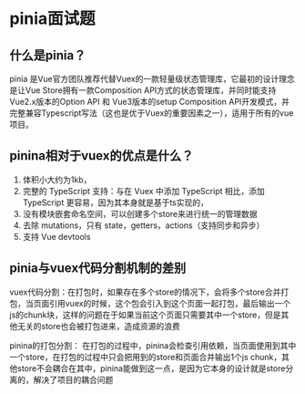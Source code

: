 # pinia面试题

## 什么是pinia？

pinia 是Vue官方团队推荐代替Vuex的一款轻量级状态管理库，它最初的设计理念是让Vue Store拥有一款Composition API方式的状态管理库，并同时能支持 Vue2.x版本的Option API 和 Vue3版本的setup Composition API开发模式，并完整兼容Typescript写法（这也是优于Vuex的重要因素之一），适用于所有的vue项目。

## pinina相对于vuex的优点是什么？

1. 体积小大约为1kb，
2. 完整的 TypeScript 支持：与在 Vuex 中添加 TypeScript 相比，添加 TypeScript 更容易，因为其本身就是基于ts实现的，
3. 没有模块嵌套命名空间，可以创建多个store来进行统一的管理数据
4. 去除 mutations，只有 state，getters，actions（支持同步和异步）
5. 支持 Vue devtools

## pinia与vuex代码分割机制的差别

vuex代码分割：在打包时，如果存在多个store的情况下，会将多个store合并打包，当页面引用vuex的时候，这个包会引入到这个页面一起打包，最后输出一个js的chunk块，这样的问题在于如果当前这个页面只需要其中一个store，但是其他无关的store也会被打包进来，造成资源的浪费

pinina的打包分割： 在打包的过程中，pinina会检查引用依赖，当页面使用到其中一个store，在打包的过程中只会把用到的store和页面合并输出1个js chunk，其他store不会耦合在其中，pinina能做到这一点，是因为它本身的设计就是store分离的，解决了项目的耦合问题


